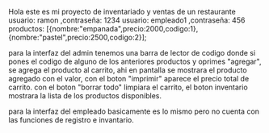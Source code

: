Hola este es mi proyecto de inventariado y ventas de un restaurante
usuario: ramon ,contraseña: 1234
usuario: empleado1 ,contraseña: 456
productos: [{nombre:"empanada",precio:2000,codigo:1},{nombre:"pastel",precio:2500,codigo:2}];

para la interfaz del admin tenemos  una barra de lector de codigo donde si pones el codigo de alguno de los anteriores productos y oprimes "agregar", se agrega el producto al carrito, ahi en pantalla se mostrara el producto agregado con el valor, con el boton "imprimir" aparece el precio total de carrito. con el boton "borrar todo" limpiara el carrito, el boton inventario mostrara la lista de los productos disponibles.

para la interfaz del empleado basicamente es lo mismo pero no cuenta con las funciones de registro e invantario.
